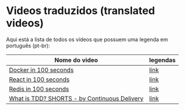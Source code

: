 # Videos traduzidos (translated videos)

Aqui está a lista de todos os vídeos que possuem uma legenda em português (pt-br):

Nome do video                                                    | legendas
-----------------------------------------------------------------|------------------------------------------------------
[Docker in 100 seconds](https://youtube.com/watch?v=Gjnup-PuquQ) | [link](pt-br/Gjnup-PuquQ.srt)
[React in 100 seconds](https://youtube.com/watch?v=Tn6-PIqc4UM)  | [link](pt-br/Tn6-PIqc4UM.srt)
[Redis in 100 seconds](https://youtube.com/watch?v=G1rOthIU-uo)  | [link](pt-br/G1rOthIU-uo.srt)
[What is TDD? SHORTS - by Continuous Delivery](https://youtube.com/watch?v=NhMGeHkzg0A)  | [link](pt-br/NhMGeHkzg0A.srt)
